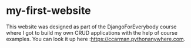 # my-first-website

This website was designed as part of the DjangoForEverybody course where I got to build my own CRUD applications with the help of course examples.
You can look it up here :https://ccarman.pythonanywhere.com.
